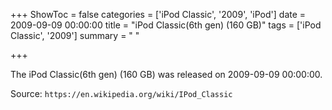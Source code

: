 +++
ShowToc = false
categories = ['iPod Classic', '2009', 'iPod']
date = 2009-09-09 00:00:00
title = "iPod Classic(6th gen) (160 GB)"
tags = ['iPod Classic', '2009']
summary = " "

+++

The iPod Classic(6th gen) (160 GB) was released on 2009-09-09 00:00:00.

Source: `https://en.wikipedia.org/wiki/IPod_Classic`


